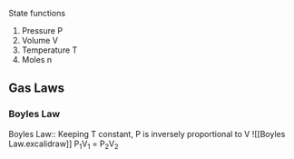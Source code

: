 State functions
1. Pressure P
2. Volume V
3. Temperature T
4. Moles n

## Gas Laws
### Boyles Law
Boyles Law:: Keeping T constant, P is inversely proportional to V
![[Boyles Law.excalidraw]]
P<sub>1</sub>V<sub>1</sub> = P<sub>2</sub>V<sub>2</sub>